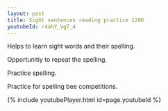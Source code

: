 ```yaml
---
layout: post
title: Sight sentences reading practice 1206
youtubeId: r4ahY_Vg7_4
---
```

 
 
Helps to learn sight words and their spelling.

Opportunitiy to repeat the spelling. 

Practice spelling. 
 
Practice for spelling bee competitions. 
 
{% include youtubePlayer.html id=page.youtubeId %}
 
 
